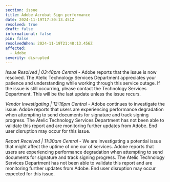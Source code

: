 ```yaml
---
section: issue
title: Adobe Acrobat Sign performance
date: 2024-11-19T17:30:13.451Z
resolved: true
draft: false
informational: false
pin: false
resolvedWhen: 2024-11-19T21:48:13.456Z
affected:
  - Adobe
severity: disrupted
---
```

*Issue Resolved | 03:48pm Central* - Adobe reports that the issue is now resolved. The Atelic Technology Services Department appreciates your patience and understanding while working through this service outage. If the issue is still occurring, please contact the Technology Services Department. This will be the last update unless the issue recurs.

*Vendor Investigating | 12:16pm Central* - Adobe continues to investigate the issue. Adobe reports that users are experiencing performance degradation when attempting to send documents for signature and track signing progress. The Atelic Technology Services Department has not been able to validate this report and are monitoring further updates from Adobe. End user disruption may occur for this issue.

*Report Received | 11:30am Central* - We are investigating a potential issue that might affect the uptime of one our of services. Adobe reports that users are experiencing performance degradation when attempting to send documents for signature and track signing progress. The Atelic Technology Services Department has not been able to validate this report and are monitoring further updates from Adobe. End user disruption may occur expected for this issue.